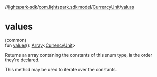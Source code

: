 //[lightspark-sdk](../../../index.md)/[com.lightspark.sdk.model](../index.md)/[CurrencyUnit](index.md)/[values](values.md)

# values

[common]\
fun [values](values.md)(): [Array](https://kotlinlang.org/api/latest/jvm/stdlib/kotlin/-array/index.html)&lt;[CurrencyUnit](index.md)&gt;

Returns an array containing the constants of this enum type, in the order they're declared.

This method may be used to iterate over the constants.
